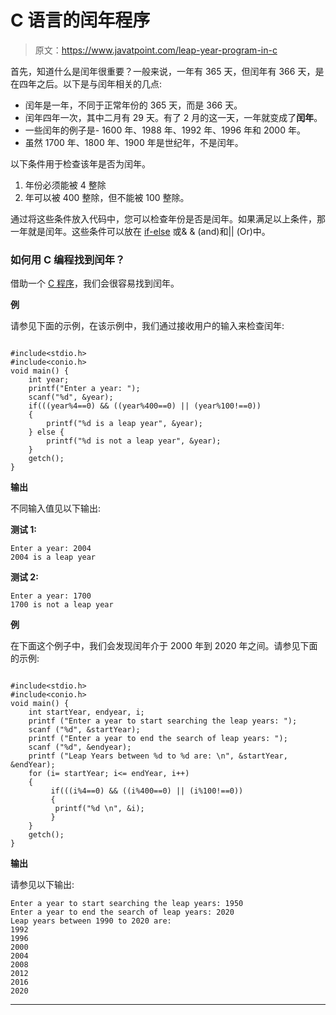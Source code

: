 # C 语言的闰年程序

> 原文：<https://www.javatpoint.com/leap-year-program-in-c>

首先，知道什么是闰年很重要？一般来说，一年有 365 天，但闰年有 366 天，是在四年之后。以下是与闰年相关的几点:

*   闰年是一年，不同于正常年份的 365 天，而是 366 天。
*   闰年四年一次，其中二月有 29 天。有了 2 月的这一天，一年就变成了**闰年**。
*   一些闰年的例子是- 1600 年、1988 年、1992 年、1996 年和 2000 年。
*   虽然 1700 年、1800 年、1900 年是世纪年，不是闰年。

以下条件用于检查该年是否为闰年。

1.  年份必须能被 4 整除
2.  年可以被 400 整除，但不能被 100 整除。

通过将这些条件放入代码中，您可以检查年份是否是闰年。如果满足以上条件，那一年就是闰年。这些条件可以放在 [if-else](https://www.javatpoint.com/c-if-else) 或& & (and)和|| (Or)中。

### 如何用 C 编程找到闰年？

借助一个 [C 程序](https://www.javatpoint.com/c-programs)，我们会很容易找到闰年。

**例**

请参见下面的示例，在该示例中，我们通过接收用户的输入来检查闰年:

```

#include<stdio.h>
#include<conio.h>
void main() {
	int year;
	printf("Enter a year: ");
	scanf("%d", &year);
	if(((year%4==0) && ((year%400==0) || (year%100!==0))
	{
		printf("%d is a leap year", &year);
	} else {
		printf("%d is not a leap year", &year);
	}
	getch();
}

```

**输出**

不同输入值见以下输出:

**测试 1:**

```
Enter a year: 2004
2004 is a leap year

```

**测试 2:**

```
Enter a year: 1700
1700 is not a leap year

```

**例**

在下面这个例子中，我们会发现闰年介于 2000 年到 2020 年之间。请参见下面的示例:

```

#include<stdio.h>
#include<conio.h>
void main() {
	int startYear, endyear, i;
	printf ("Enter a year to start searching the leap years: ");
	scanf ("%d", &startYear);
	printf ("Enter a year to end the search of leap years: ");
	scanf ("%d", &endyear);
	printf ("Leap Years between %d to %d are: \n", &startYear, &endYear);
	for (i= startYear; i<= endYear, i++) 
	{
	     if(((i%4==0) && ((i%400==0) || (i%100!==0))
	     {
		  printf("%d \n", &i);
	     } 
	}
	getch();
}

```

**输出**

请参见以下输出:

```
Enter a year to start searching the leap years: 1950
Enter a year to end the search of leap years: 2020
Leap years between 1990 to 2020 are:
1992
1996
2000
2004
2008
2012
2016
2020

```

* * *